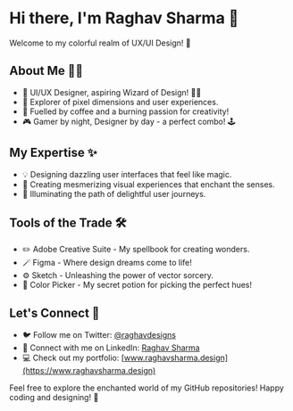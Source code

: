 # Hi there, I'm Raghav Sharma 👋

Welcome to my colorful realm of UX/UI Design! 🎨

## About Me 🧑‍💻

- 🎨 UI/UX Designer, aspiring Wizard of Design! 🧙‍♂️
- 🌌 Explorer of pixel dimensions and user experiences.
- 🚀 Fuelled by coffee and a burning passion for creativity!
- 🎮 Gamer by night, Designer by day - a perfect combo! 🕹️

## My Expertise ✨

- 💡 Designing dazzling user interfaces that feel like magic.
- 🎨 Creating mesmerizing visual experiences that enchant the senses.
- 🌟 Illuminating the path of delightful user journeys.

## Tools of the Trade 🛠️

- ✏️ Adobe Creative Suite - My spellbook for creating wonders.
- 🪄 Figma - Where design dreams come to life!
- ⚙️ Sketch - Unleashing the power of vector sorcery.
- 🌈 Color Picker - My secret potion for picking the perfect hues!

## Let's Connect 🤝

- 🐦 Follow me on Twitter: [@raghavdesigns](https://twitter.com/raghavdesigns)
- 💼 Connect with me on LinkedIn: [Raghav Sharma](https://www.linkedin.com/in/raghav-sharma-ux/)
- 💻 Check out my portfolio: [www.raghavsharma.design](https://www.raghavsharma.design)

Feel free to explore the enchanted world of my GitHub repositories! Happy coding and designing! 🚀
